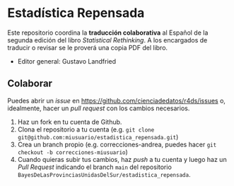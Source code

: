 # Estadística Repensada

Este repositorio coordina la **traducción colaborativa** al Español de la segunda edición del libro *Statistical Rethinking*.
A los encargados de traducir o revisar se le proverá una copia PDF del libro.

- Editor general: Gustavo Landfried


## Colaborar

Puedes abrir un *issue* en https://github.com/cienciadedatos/r4ds/issues o, idealmente, hacer un _pull request_ con los cambios necesarios. 

1. Haz un fork en tu cuenta de Github.
2. Clona el repositorio a tu cuenta (e.g. `git clone git@github.com:miusuario/estadistica_repensada.git`)
3. Crea un branch propio (e.g. correcciones-andrea, puedes hacer `git checkout -b correcciones-miusuario`)
4. Cuando quieras subir tus cambios, haz *push* a tu cuenta y luego haz un *Pull Request* indicando el branch `main` del repositorio `BayesDeLasProvinciasUnidasDelSur/estadistica_repensada`.




